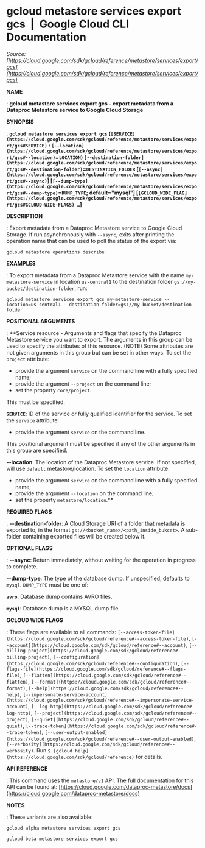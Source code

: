 # gcloud metastore services export gcs  |  Google Cloud CLI Documentation

*Source: [https://cloud.google.com/sdk/gcloud/reference/metastore/services/export/gcs](https://cloud.google.com/sdk/gcloud/reference/metastore/services/export/gcs)*

**NAME**

: **gcloud metastore services export gcs - export metadata from a Dataproc Metastore service to Google Cloud Storage**

**SYNOPSIS**

: **`gcloud metastore services export gcs` (`[SERVICE](https://cloud.google.com/sdk/gcloud/reference/metastore/services/export/gcs#SERVICE)` : `[--location](https://cloud.google.com/sdk/gcloud/reference/metastore/services/export/gcs#--location)`=`LOCATION`) `[--destination-folder](https://cloud.google.com/sdk/gcloud/reference/metastore/services/export/gcs#--destination-folder)`=`DESTINATION_FOLDER` [`[--async](https://cloud.google.com/sdk/gcloud/reference/metastore/services/export/gcs#--async)`] [`[--dump-type](https://cloud.google.com/sdk/gcloud/reference/metastore/services/export/gcs#--dump-type)`=`DUMP_TYPE`; default="mysql"] [`[GCLOUD_WIDE_FLAG](https://cloud.google.com/sdk/gcloud/reference/metastore/services/export/gcs#GCLOUD-WIDE-FLAGS) …`]**

**DESCRIPTION**

: Export metadata from a Dataproc Metastore service to Google Cloud Storage.
If run asynchronously with `--async`, exits after printing the
operation name that can be used to poll the status of the export via:

```
gcloud metastore operations describe
```

**EXAMPLES**

: To export metadata from a Dataproc Metastore service with the name
`my-metastore-service` in location `us-central1` to the
destination folder `gs://my-bucket/destination-folder`, run:

```
gcloud metastore services export gcs my-metastore-service --location=us-central1 --destination-folder=gs://my-bucket/destination-folder
```

**POSITIONAL ARGUMENTS**

: **Service resource - Arguments and flags that specify the Dataproc Metastore
service you want to export. The arguments in this group can be used to specify
the attributes of this resource. (NOTE) Some attributes are not given arguments
in this group but can be set in other ways.
To set the `project` attribute:

- provide the argument `service` on the command line with a fully
specified name;
- provide the argument `--project` on the command line;
- set the property `core/project`.

This must be specified.

**`SERVICE`**:
ID of the service or fully qualified identifier for the service.
To set the `service` attribute:

- provide the argument `service` on the command line.

This positional argument must be specified if any of the other arguments in this
group are specified.

**--location**:
The location of the Dataproc Metastore service.
If not specified, will use `default` metastore/location.
To set the `location` attribute:

- provide the argument `service` on the command line with a fully
specified name;
- provide the argument `--location` on the command line;
- set the property `metastore/location`.**

**REQUIRED FLAGS**

: **--destination-folder**:
A Cloud Storage URI of a folder that metadata is exported to, in the format
`gs://<bucket_name>/<path_inside_bukcet>`. A sub-folder
containing exported files will be created below it.

**OPTIONAL FLAGS**

: **--async**:
Return immediately, without waiting for the operation in progress to complete.

**--dump-type**:
The type of the database dump. If unspecified, defaults to `mysql`.
`DUMP_TYPE` must be one of:

**`avro`**:
Database dump contains AVRO files.

**`mysql`**:
Database dump is a MYSQL dump file.

**GCLOUD WIDE FLAGS**

: These flags are available to all commands: `[--access-token-file](https://cloud.google.com/sdk/gcloud/reference#--access-token-file)`,
`[--account](https://cloud.google.com/sdk/gcloud/reference#--account)`, `[--billing-project](https://cloud.google.com/sdk/gcloud/reference#--billing-project)`,
`[--configuration](https://cloud.google.com/sdk/gcloud/reference#--configuration)`,
`[--flags-file](https://cloud.google.com/sdk/gcloud/reference#--flags-file)`,
`[--flatten](https://cloud.google.com/sdk/gcloud/reference#--flatten)`, `[--format](https://cloud.google.com/sdk/gcloud/reference#--format)`, `[--help](https://cloud.google.com/sdk/gcloud/reference#--help)`, `[--impersonate-service-account](https://cloud.google.com/sdk/gcloud/reference#--impersonate-service-account)`,
`[--log-http](https://cloud.google.com/sdk/gcloud/reference#--log-http)`,
`[--project](https://cloud.google.com/sdk/gcloud/reference#--project)`, `[--quiet](https://cloud.google.com/sdk/gcloud/reference#--quiet)`, `[--trace-token](https://cloud.google.com/sdk/gcloud/reference#--trace-token)`, `[--user-output-enabled](https://cloud.google.com/sdk/gcloud/reference#--user-output-enabled)`,
`[--verbosity](https://cloud.google.com/sdk/gcloud/reference#--verbosity)`.
Run `$ [gcloud help](https://cloud.google.com/sdk/gcloud/reference)` for details.

**API REFERENCE**

: This command uses the `metastore/v1` API. The full documentation for
this API can be found at: [https://cloud.google.com/dataproc-metastore/docs](https://cloud.google.com/dataproc-metastore/docs)

**NOTES**

: These variants are also available:

```
gcloud alpha metastore services export gcs
```

```
gcloud beta metastore services export gcs
```